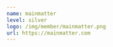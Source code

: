 ```yaml
---
name: mainmatter
level: silver
logo: /img/member/mainmatter.png
url: https://mainmatter.com
---
```

